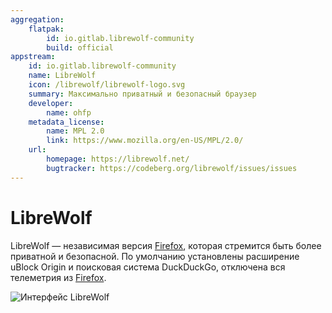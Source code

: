 ```yaml
---
aggregation:
    flatpak:
        id: io.gitlab.librewolf-community
        build: official
appstream:
    id: io.gitlab.librewolf-community
    name: LibreWolf
    icon: /librewolf/librewolf-logo.svg
    summary: Максимально приватный и безопасный браузер
    developer:
        name: ohfp
    metadata_license:
        name: MPL 2.0
        link: https://www.mozilla.org/en-US/MPL/2.0/
    url:
        homepage: https://librewolf.net/
        bugtracker: https://codeberg.org/librewolf/issues/issues
---
```


# LibreWolf

LibreWolf — независимая версия [Firefox](/firefox), которая стремится быть более приватной и безопасной. По умолчанию установлены расширение uBlock Origin и поисковая система DuckDuckGo, отключена вся телеметрия из [Firefox](/firefox).

![Интерфейс LibreWolf](/librewolf/librewolf-preview.png)

<AGWGallery />

<!--@include: @apps/_parts/install/content-flatpak.md-->
